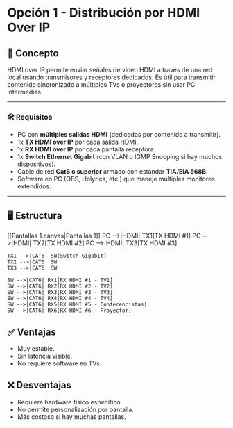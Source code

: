 # Opción 1 - Distribución por HDMI Over IP

## 🧩 Concepto

HDMI over IP permite enviar señales de video HDMI a través de una red local usando transmisores y receptores dedicados. Es útil para transmitir contenido sincronizado a múltiples TVs o proyectores sin usar PC intermedias.

---

### 🛠 Requisitos

- PC con **múltiples salidas HDMI** (dedicadas por contenido a transmitir).
- 1x **TX HDMI over IP** por cada salida HDMI. 
- 1x **RX HDMI over IP** por cada pantalla receptora.
- 1x **Switch Ethernet Gigabit** (con VLAN o IGMP Snooping si hay muchos dispositivos).
- Cable de red **Cat6 o superior** armado con estándar **TIA/EIA 568B**.
- Software en PC (OBS, Holyrics, etc.) que maneje múltiples monitores extendidos.

---

## 🖥️ Estructura

[[Pantallas 1.canvas|Pantallas 1]]
    PC -->|HDMI| TX1[TX HDMI #1]
    PC -->|HDMI| TX2[TX HDMI #2]
    PC -->|HDMI| TX3[TX HDMI #3]
    
    TX1 -->|CAT6| SW[Switch Gigabit]
    TX2 -->|CAT6| SW
    TX3 -->|CAT6| SW

    SW -->|CAT6| RX1[RX HDMI #1 - TV1]
    SW -->|CAT6| RX2[RX HDMI #2 - TV2]
    SW -->|CAT6| RX3[RX HDMI #3 - TV3]
    SW -->|CAT6| RX4[RX HDMI #4 - TV4]
    SW -->|CAT6| RX5[RX HDMI #5 - Conferencistas]
    SW -->|CAT6| RX6[RX HDMI #6 - Proyector]

## ✅ Ventajas

- Muy estable.
- Sin latencia visible.
- No requiere software en TVs.

## ❌ Desventajas

- Requiere hardware físico específico.
- No permite personalización por pantalla.
- Más costoso si hay muchas pantallas.